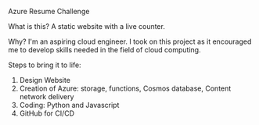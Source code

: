 Azure Resume Challenge

What is this?
A static website with a live counter.

Why?
I'm an aspiring cloud engineer. 
I took on this project as it encouraged me to develop skills needed in the field of cloud computing. 

Steps to bring it to life:
1. Design Website
2. Creation of Azure: storage, functions, Cosmos database, Content network delivery
3. Coding: Python and Javascript
4. GitHub for CI/CD
